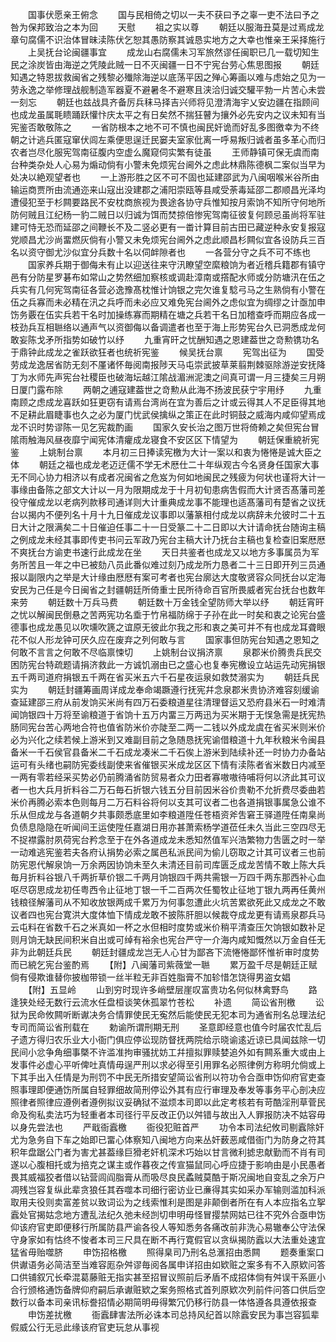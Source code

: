 <!-- { "loadSidebar": true } -->
　　国事伏愿亲王俯念
　　国与民相倚之切以一夫不获曰予之辜一吏不法曰予之咎为保邦致治之本为回
　　天慰
　　祖之实以尊
　　朝廷以服海丑莫是过焉成龙章句腐儒不识治体冒昧渎陈伏乞恕其愚防察其诚恳实地方之大幸也惟亲王采择施行
　　上吴抚台论闽疆事宜
　　成龙山右腐儒未习军旅然谬任闽职已几一载切知生民之涂炭皆由海逆之凭陵此贼一日不灭闽疆一日不宁宪台劳心焦思图报
　　朝廷知遇之特恩拔救闽省之残黎必殱除海逆以底荡平因之殚心筹画以难与虑始之见为一劳永逸之举修理战舰制造军器夏不避暑冬不避寒且浃洽归诚交驩平勃一片苦心未尝一刻忘
　　朝廷也兹战具齐备厉兵秣马择吉兴师将见澄清海宇乂安边疆在指顾间也成龙虽属毦瞆踊跃懽忭庆太平之有日矣然不揣狂瞽为攘外必先安内之议未知有当宪鉴否敢敬陈之
　　一省防根本之地不可不慎也闽民奸诡而好乱多图徼幸为不终朝之计逃兵匿寇窜伏闾左乘便思逞迁民窭夫室家仳离一呼易叛归诚者虽多革心而归农者岂尽化服宪驾南征腹内空虚么魔窥伺实繁有徒虽
　　王师静镇可保无虞而南台种类杂处人心易为煽动倘有小警未免烦宪台阃外之虑此林鼎陈德枫二案似当早为处决以絶观望者也
　　一上游形胜之区不可不固也延建邵武为八闽咽喉米谷所由输运商贾所由流通迩来山寇出没建郡之浦阳崇瓯等县咸受荼毒延邵二郡顺昌光泽均遭侵犯至于杉闗要路民不安枕商旅视为畏途各协守兵惟知按月索饷不知所守何地所防何贼且江纪杨一豹二贼日以归诚为饵而焚掠倍惨宪驾南征彼复何顾忌虽尚将军驻建可恃无恐而延邵之间鞭长不及二竖必更有一畨计算目前古田已藏逆种永安复报寇党顺昌尤沙尚畱燃灰倘有小警又未免烦宪台阃外之虑此顺昌杉闗似宜各设防兵三百名以资守御尤沙似宜分兵数十名以伺衅隙者也
　　一各营分守之兵不可不练也
　　国家养兵期于御侮未有止以迎送往来守汛瞭望空縻粮饷为者近稽兵籍郡有镇守邑有分防星罗碁布如常山之势然细加察核或调赴漳南或撘配水师或分防塘汛在伍之兵实有几何宪驾南征各营必逸豫髙枕惟计饷银之完欠谁复騐弓马之生熟倘有小警在伍之兵寡而未必精在汛之兵呼而未必应又难免宪台阃外之虑似宜为绸缪之计亟加申饬务覈在伍实兵若干名时加操练寡而期精在塘之兵若干名日加稽查呼而期应各成一枝劲兵互相聮络以通声气以资御侮以备调遣者也至于海上形势宪台久已洞悉成龙何敢妄陈戈矛所指势如破竹以纾
　　九重宵旰之忧酬知遇之恩建葢世之竒勲镌功名于鼎钟此成龙之雀跃欲狂者也统祈宪鉴
　　候吴抚台禀
　　宪驾出征为
　　国受劳成龙逸居省防无刻不厪诸怀毎阅南报陟天马屯崇武披草莱翦荆棘驱除游逆安抚降丁为水师先声宪台社稷臣也破海坛越江隂战湄洲泥澳之间真可谓一月三捷矣三月朔日厦门露布除
　　两朝之逋寇建葢世之竒勲从此海不扬波民获宁宇用纾
　　九重南顾之虑成龙喜跃如狂更窃有请焉台湾尚在宜为善后之计或云得其人不足臣得其地不足耕此眉睫事也久之必为厦门忧武侯擒纵之策正在此时铜鼓之威海内咸仰望焉成龙不识时势谬陈一见乞宪裁酌画
　　国家久安长治之图万世将倚赖之矣但宪台冒隂雨触海风昼夜靡宁闻宪体清癯成龙寝食不安区区下情望为
　　朝廷保重綂祈宪鉴
　　上姚制台禀
　　本月初三日捧读宪檄为大计一案以和衷为惓惓是诚大臣之体
　　朝廷之福也成龙老迈迂儒不学无术厯仕二十年纵观古今名贤身任国家大事无不同心协力相济以有成者况闽省之危岌为何如地闽民之残疲为何状也谨将大计一事缘由备陈之部文大计以一月为限期成龙于十月初旬患病吿假而大计贤否髙藩司差役守催成龙以老病列款移司通详则大计重典成龙事不能理也适髙藩司有楚省之议抚台以揭内不便列名十月十九日催成龙议事即以藩篆相付成龙以病辞未允彼时二十五日大计之限满矣二十日催迫任事二十一日受篆二十二日即以大计请命抚台随询主稿之例成龙未经其事即传吏书问云军政乃宪台主稿大计乃抚台主稿也复检查旧案厯厯不爽抚台方谕吏书速行此成龙在坐
　　天日共鉴者也成龙又以地方多事属员为军务所苦且一年之中已被劾八员此番似难过刻乃成龙所力恳者二十三日即开列三员通报以副限内之举是大计缘由厯厯有案可考者也宪台廓达大度敬贤容众同抚台以定海安民为己任是今日闽省之封疆朝廷所倚重士民所待命百官所畏威者宪台抚台也数年来劳
　　朝廷数十万兵马费
　　朝廷数十万金钱全望防师大举以纾
　　朝廷宵旰之忧以解闽民倒悬之苦两宪功名埀于竹帛福防绵于子孙在此一时矣和衷之论宪台盛德事也成龙愚见以吹壎吹篪之谊原无彼此尔我之形和衷之美可并不有也成龙耳聋眼花不似人形龙钟可厌久应在废弃之列何敢与言
　　国家事但防宪台知遇之恩知之何敢不言言之何敢不尽临禀悚切
　　上姚制台议捐济禀
　　泉郡米价腾贵兵民交困防宪台特疏题请捐济救此一方诚饥溺由已之盛心也复奉宪檄设立站运先动宪捐银五千两司道府捐银五千两在省买米五六千石星夜运泉如救焚溺实为
　　朝廷兵民实为
　　朝廷封疆筹画周详成龙奉命竭蹶遵行抚宪幷念泉郡米贵协济难容刻缓谕查延建邵三府从前发饷买米尚有四万石委粮道星往清理督运又恐府县米石一时难清闻饷银四十万将至谕粮道于省饷十五万内畱三万两迅为买米期于无悮急需是抚宪热肠同宪台苦心两地合符也值省防米价亦陡至二两一二钱以外成龙虞在省买米则米价必为兴化之续若候上游米到又难副目前之急随恳抚宪谕借粮道十九年秋粮米令闽县备米一千石侯官县备米二千石成龙凑米二千石俟上游米到陆续补还一时协力办备站运可有头绪也嗣防宪委线副使来省催银买米成龙区区下情有渎陈者省米数日内减至一两有零若经采买势必仍前腾涌省防贸易者众力田者寡嗷嗷待哺将何以济此其可议者一也大兵月折料谷二万石毎石折银六钱五分目前因米谷价贵勒不允折费尽委曲若米价再腾必索本色则每月二万石料谷将何以支其可议者二也各道捐银事属急公谁不乐从但成龙与各道朝夕共事颇悉底里如李粮道陞任苍梧资斧吿窘王驿道陞任南臬尚负债息隐隐在听闻间王运使陞任嘉湖日用亦甚萧索杨学道莅任未久当此三空四尽无不捉襟露肘夙荷宪台矜念至于在外各道成龙未悉知然值军兴浩繁物力吿匮之时一举一动难逃宪鉴若夫各府认捐势必索之属邑私派民间为偷儿窃取之计其可议者三也前防宪恩代解泉饷一万余两因协饷未至久未清还目前司库匮乏成龙苦情不敢上陈大兵毎月折料谷银八千两折草价银二千两月饷银四千两共需银一万四千两东那西补心血呕尽窃思成龙初任粤西令止征地丁银一千二百两次任蜀牧止征地丁银九两再任黄州钱粮径解藩司从不知收放银两成千累万为何事忽遭此火坑苦累欲死此又成龙之不敢议者四也宪台寛洪大度体恤下情成龙敢不披陈肝胆以候裁夺成龙更有请焉泉郡兵马云屯料在省数千石之米真如一杯之水但相时度势或米价稍平清查压欠饷银如数补足则月饷无缺民间积米自出或可绰有裕余也宪台严守一介海内咸知慨然以万金自任无非为此朝廷兵民
　　朝廷封疆成龙岂无人心甘为鄙吝下流惓惓鄙怀惟祈审时度势而已綂乞宪台鉴酌焉
　　【附】八闽藩司紫薇堂一聮
　　累万盈千尽是朝廷正赋倘有侵欺谁替你披枷带锁一丝半粒无非百姓脂膏不加轸惜怎饶得男盗女娼
　　【附】五显岭
　　山到穷时现许多峭壁层崖叹富贵功名何似林禽野鸟
　　路逢狭处经无数行云流水任盘桓谈笑休孤翠竹苍松
　　补遗
　　简讼省刑檄
　　讼狱为民命攸闗听断谳决务合情罪使民无寃然后能使民无犯本司为通省刑名总理法纪专司而简讼省刑载在
　　勅谕所谓刑期无刑
　　圣意即经意也值今时届农忙乱后孑遗方得归农乐业大小衙门俱应停讼现防督抚两院给示晓谕逺近谅已具闻兹除一切民间小忿争角细事槩不许滥准拘审骚扰妨工幷擅拟罪赎婪追外如有闗系重大或由上发事件必虚心平听俾吐真情毋逞严刑以求必得至引用罪名必照律例方称明允倘或上下其手出入任情是为刑罚不中民无所措安望简讼省刑以符功令合亟申饬仰府官吏查照事理即便通饬所属自轻罪细故简刑停讼外其有应行审理及奉发等事务平心剖决应照律者照律应遵例者遵例拟议妥确狱不滋烦本司即以此定考核若有苛酷淫刑草菅民命及徇私卖法巧为轻重者本司径行平反改正仍以舛错与故出入人罪报防决不姑容毋以身先尝法也
　　严戢衙蠧檄
　　衙役犯赃首严
　　功令本司法纪攸司剔蠧除奸尤为急务自下车之始即已畱心体察知八闽地方向来丛奸薮恶咸借衙门为防身之符其积年盘踞公门者为害尤甚葢缘巨猾老奸机深术巧始以甘言微利摅忠献勤而不肖有司遂以心腹相托或为掊克之谋主或作暮夜之传宣猫鼠同心呼应捷于影响由是小民愚者畏其威福狡者借以钻营闾阎脂膏从而吸尽良民蟊贼莫酷于斯况闽地自变乱之余万户凋残岂容复纵此辈贪狼任其吞噬本司细行密访业已亷得其实如采办军输则滥加科派取用夫役则卖富差贫以致词讼为之线索惟利是图是非颠倒者所在有人本应指名立挐蠧处官揭姑念地方遭乱法纪久弛未经剀切申明毋怪冒撄禁网姑已往不究外合亟申饬仰该府官吏即便移行所属防县严谕各役人等知悉务各痛改前非洗心易辙奉公守法保守身家如有怙终不悛者本司三尺具在断不再行寛假官以贪纵揭防蠧以大法重处速宜猛省毋贻噬脐
　　申饬招格檄
　　照得臬司乃刑名总滙招由悉闗
　　题奏重案口供谳语务必简洁至当难容厖杂舛谬毎阅各属申详招由如欵赃之案多有不入原欵问答口供铺叙冗长牵混葛藤赃无指实甚至招冒议照前后矛盾不成招体倘有舛误干系匪小合行颁格通饬备牌仰府嗣后承谳赃欵之案务照格式首列原欵次列前件问答口供后空数行以备本司亲讯标誊招情必期简明毋得繁冗仍移行防县一体恪遵各具遵依报查
　　申饬差扰檄
　　衙蠧肆害法所必诛本司总持风纪首以除蠧安民为事岂容狐辈假威公行无忌此缘该府官吏玩怠从事视
